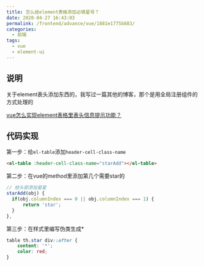 ```yaml
---
title: 怎么给element表格添加必填星号？
date: 2020-04-27 16:43:03
permalink: /frontend/advance/vue/1881e1775b883/
categories:
  - 前端
tags:
  - vue
  - element-ui
---
```


## 说明

关于element表头添加东西的，我写过一篇其他的博客，那个是用全局注册组件的方式处理的

[vue怎么实现element表格里表头信息提示功能？](https://blog.csdn.net/kaimo313/article/details/103151400)

## 代码实现

第一步：给`el-table`添加`header-cell-class-name`

```html
<el-table :header-cell-class-name="starAdd"></el-table>
```

第二步：在vue的method里添加第几个需要star的

```js
// 给头部添加星星
starAdd(obj) {
  if(obj.columnIndex === 0 || obj.columnIndex === 1) {
      return 'star';
  }
},
```

第三步：在样式里编写伪类生成*

```css
table th.star div::after {
    content: '*';
    color: red;
}
```
